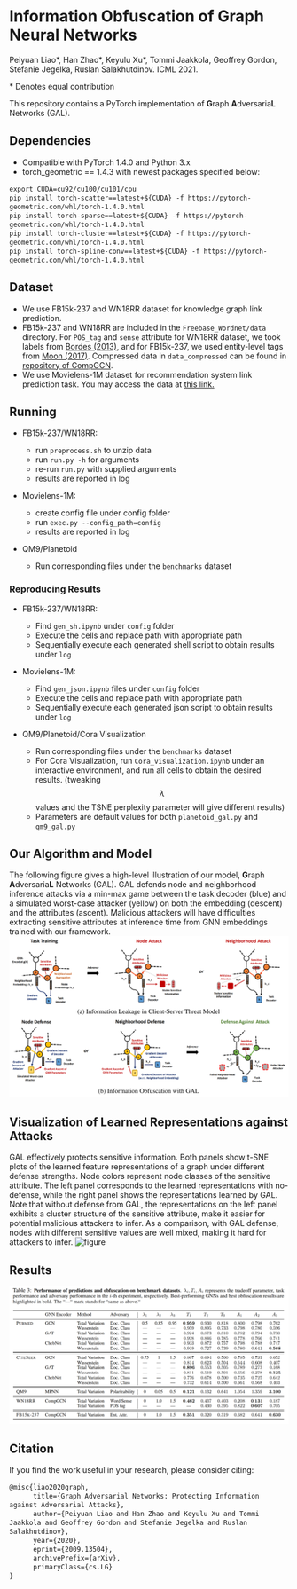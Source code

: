 # Information Obfuscation of Graph Neural Networks

Peiyuan Liao*, Han Zhao*, Keyulu Xu*, Tommi Jaakkola, Geoffrey Gordon, Stefanie Jegelka,
Ruslan Salakhutdinov. ICML 2021.

\* Denotes equal contribution

This repository contains a PyTorch implementation of **G**raph **A**dversaria**L** Networks (GAL).

## Dependencies

 - Compatible with PyTorch 1.4.0 and Python 3.x
 - torch_geometric == 1.4.3 with newest packages specified below:

```
export CUDA=cu92/cu100/cu101/cpu
pip install torch-scatter==latest+${CUDA} -f https://pytorch-geometric.com/whl/torch-1.4.0.html
pip install torch-sparse==latest+${CUDA} -f https://pytorch-geometric.com/whl/torch-1.4.0.html
pip install torch-cluster==latest+${CUDA} -f https://pytorch-geometric.com/whl/torch-1.4.0.html
pip install torch-spline-conv==latest+${CUDA} -f https://pytorch-geometric.com/whl/torch-1.4.0.html
```

## Dataset

- We use FB15k-237 and WN18RR dataset for knowledge graph link prediction. 
- FB15k-237 and WN18RR are included in the `Freebase_Wordnet/data` directory. For `POS_tag` and `sense` attribute for WN18RR dataset, we took labels from [Bordes (2013)](https://www.hds.utc.fr/everest/doku.php?id=en:smemlj12), and for FB15k-237, we used entity-level tags from [Moon (2017)](https://github.com/cmoon2/knowledge_graph). Compressed data in `data_compressed` can be found in [repository of CompGCN](https://github.com/malllabiisc/CompGCN).
- We use Movielens-1M dataset for recommendation system link prediction task. You may access the data at [this link.](https://grouplens.org/datasets/movielens/1m/)

## Running

 - FB15k-237/WN18RR:
    - run `preprocess.sh` to unzip data
    - run `run.py -h` for arguments
    - re-run `run.py` with supplied arguments
    - results are reported in log
    
 - Movielens-1M:
    - create config file under config folder
    - run `exec.py --config_path=config`
    - results are reported in log

 - QM9/Planetoid
    - Run corresponding files under the `benchmarks` dataset

### Reproducing Results

 - FB15k-237/WN18RR:
    - Find `gen_sh.ipynb` under `config` folder
    - Execute the cells and replace path with appropriate path
    - Sequentially execute each generated shell script to obtain results under `log`

 - Movielens-1M:
    - Find `gen_json.ipynb` files under `config` folder
    - Execute the cells and replace path with appropriate path
    - Sequentially execute each generated json script to obtain results under `log`

 - QM9/Planetoid/Cora Visualization
    - Run corresponding files under the `benchmarks` dataset
    - For Cora Visualization, run `Cora_visualization.ipynb` under an interactive environment, and run all cells to obtain the desired results. (tweaking $$\lambda$$ values and the TSNE perplexity parameter will give different results)
    - Parameters are default values for both `planetoid_gal.py` and `qm9_gal.py`


## Our Algorithm and Model
The following figure gives a high-level illustration of our model, **G**raph **A**dversaria**L** Networks (GAL). GAL defends node and neighborhood inference attacks via a min-max game between the task decoder (blue) and a simulated worst-case attacker (yellow) on both the embedding (descent) and the attributes (ascent). Malicious attackers will have difficulties extracting sensitive attributes at inference time from GNN embeddings trained with our framework.
![figure](model.png)

## Visualization of Learned Representations against Attacks
GAL effectively protects sensitive information. Both panels show t-SNE plots of the learned feature representations of a graph under different defense strengths. Node colors represent node classes of the sensitive attribute. The left panel corresponds to the learned representations with no-defense, while the right panel shows the representations learned by GAL. Note that without defense from GAL, the representations on the left panel exhibits a cluster structure of the sensitive attribute, make it easier for potential malicious attackers to infer. As a comparison, with GAL defense, nodes with different sensitive values are well mixed, making it hard for attackers to infer. 
![figure](cora.png)

## Results

![figure](figure.png)

## Citation

If you find the work useful in your research, please consider citing:

```
@misc{liao2020graph,
      title={Graph Adversarial Networks: Protecting Information against Adversarial Attacks}, 
      author={Peiyuan Liao and Han Zhao and Keyulu Xu and Tommi Jaakkola and Geoffrey Gordon and Stefanie Jegelka and Ruslan Salakhutdinov},
      year={2020},
      eprint={2009.13504},
      archivePrefix={arXiv},
      primaryClass={cs.LG}
}
```
